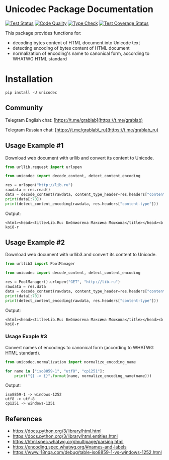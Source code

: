 # Unicodec Package Documentation

[![Test Status](https://github.com/lorien/unicodec/actions/workflows/test.yml/badge.svg)](https://github.com/lorien/unicodec/actions/workflows/test.yml)
[![Code Quality](https://github.com/lorien/unicodec/actions/workflows/check.yml/badge.svg)](https://github.com/lorien/unicodec/actions/workflows/test.yml)
[![Type Check](https://github.com/lorien/unicodec/actions/workflows/mypy.yml/badge.svg)](https://github.com/lorien/unicodec/actions/workflows/mypy.yml)
[![Test Coverage Status](https://coveralls.io/repos/github/lorien/unicodec/badge.svg)](https://coveralls.io/github/lorien/unicodec)

This package provides functions for:

- decoding bytes content of HTML document into Unicode text
- detecting encoding of bytes content of HTML document
- normalization of encoding's name to canonical form, according to WHATWG HTML standard

# Installation

`pip install -U unicodec`

## Community

Telegram English chat: [https://t.me/grablab](https://t.me/grablab)

Telegram Russian chat: [https://t.me/grablab\_ru](https://t.me/grablab_ru)

## Usage Example #1

Download web document with urllib and convert its content to Unicode.

```python
from urllib.request import urlopen

from unicodec import decode_content, detect_content_encoding

res = urlopen("http://lib.ru")
rawdata = res.read()
data = decode_content(rawdata, content_type_header=res.headers["content-type"])
print(data[:70])
print(detect_content_encoding(rawdata, res.headers["content-type"]))
```

Output:
```
<html><head><title>Lib.Ru: Библиотека Максима Мошкова</title></head><b
koi8-r
```

## Usage Example #2

Download web document with urllib3 and convert its content to Unicode.

```python
from urllib3 import PoolManager

from unicodec import decode_content, detect_content_encoding

res = PoolManager().urlopen("GET", "http://lib.ru")
rawdata = res.data
data = decode_content(rawdata, content_type_header=res.headers["content-type"])
print(data[:70])
print(detect_content_encoding(rawdata, res.headers["content-type"]))
```

Output:
```
<html><head><title>Lib.Ru: Библиотека Максима Мошкова</title></head><b
koi8-r
```

### Usage Exaple #3

Convert names of encodings to canonical form (according to WHATWG HTML standard).

```python
from unicodec.normalization import normalize_encoding_name

for name in ["iso8859-1", "utf8", "cp1251"]:
    print("{} -> {}".format(name, normalize_encoding_name(name)))
```

Output:

```
iso8859-1 -> windows-1252
utf8 -> utf-8
cp1251 -> windows-1251
```

## References

- https://docs.python.org/3/library/html.html
- https://docs.python.org/3/library/html.entities.html
- https://html.spec.whatwg.org/multipage/parsing.html
- https://encoding.spec.whatwg.org/#names-and-labels
- https://www.i18nqa.com/debug/table-iso8859-1-vs-windows-1252.html
